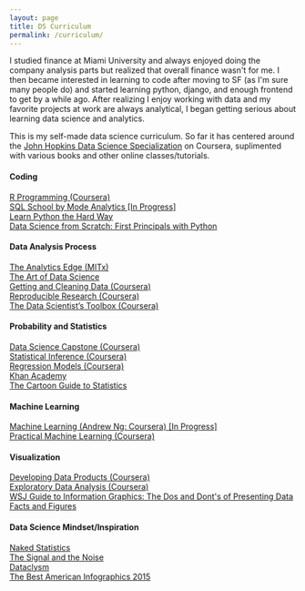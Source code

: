 ```yaml
---
layout: page
title: DS Curriculum
permalink: /curriculum/
---
```


<div class="home">

  <p>
    I studied finance at Miami University and always enjoyed doing the company analysis parts but realized that overall finance wasn't for me. I then became interested in learning to code after moving to SF (as I'm sure many people do) and started learning python, django, and enough frontend to get by a while ago. After realizing I enjoy working with data and my favorite projects at work are always analytical, I began getting serious about learning data science and analytics.    
  </p>
  <p>
    This is my self-made data science curriculum. So far it has centered around the <a href="https://www.coursera.org/specializations/jhu-data-science">John Hopkins Data Science Specialization</a> on Coursera, suplimented with various books and other online classes/tutorials.
  </p>
  <div id = "resources">
    <div class = "row">
      <div class = "col-md-6">
        <h4>Coding</h4>
        <a href = "https://www.coursera.org/account/accomplishments/records/T77NasEGtGjZR5BM" target="_blank">R Programming (Coursera)</a>
        <br>
        <a href="https://sqlschool.modeanalytics.com/" target="_blank">SQL School by Mode Analytics [In Progress]</a>
        <br>
        <a href="http://learnpythonthehardway.org/book/" target="_blank">Learn Python the Hard Way</a>
        <br>
        <a href="http://smile.amazon.com/Data-Science-Scratch-Principles-Python/dp/149190142X" target="_blank">Data Science from Scratch: First Principals with Python</a>
      </div>
      <div class = "col-md-6">
        <h4>Data Analysis Process</h4>
        <a href="https://www.edx.org/course/analytics-edge-mitx-15-071x-2" target="_blank">The Analytics Edge (MITx)</a>
        <br>
        <a href="https://leanpub.com/artofdatascience" target="_blank">The Art of Data Science</a>
        <br>
        <a href = "https://www.coursera.org/account/accomplishments/records/8tBwWfDMvB9Lt5E8" target="_blank">Getting and Cleaning Data (Coursera)</a>
        <br>
        <a href = "https://www.coursera.org/account/accomplishments/records/abDRqhGfn9ZDvKAS" target="_blank">Reproducible Research (Coursera)</a>
        <br>
        <a href = "https://www.coursera.org/account/accomplishments/records/3N6G98R2GF9C" target="_blank">The Data Scientist’s Toolbox (Coursera)</a>
      </div>
    </div>
    <div class = "row">
      <div class = "col-md-6">
        <h4>Probability and Statistics</h4>
        <a href="https://www.coursera.org/account/accomplishments/records/4WFSFQTL5YR6" target="_blank">Data Science Capstone (Coursera)</a>
        <br>
        <a href = "https://www.coursera.org/account/accomplishments/records/tZS97X9vhF3PbBkA" target="_blank">Statistical Inference (Coursera)</a>
        <br>
        <a href = "https://www.coursera.org/account/accomplishments/records/EMP99FGKnfv9cGYm" target="_blank">Regression Models (Coursera)</a>
        <br>
        <a href = "https://www.khanacademy.org/" target="_blank">Khan Academy</a>
        <br>
        <a href="http://smile.amazon.com/Cartoon-Guide-Statistics-Larry-Gonick/dp/0062731025/" target="_blank">The Cartoon Guide to Statistics</a>
      </div>
      <div class = "col-md-6">
        <h4>Machine Learning</h4>
        <a href= "https://www.coursera.org/learn/machine-learning/" target="_blank"> Machine Learning (Andrew Ng: Coursera) [In Progress]</a>
        <br>
        <a href= "https://www.coursera.org/account/accomplishments/records/r4AyQwyxtp4bTejz" target="_blank">Practical Machine Learning (Coursera)</a>
        <br>
      </div>
    </div>
    <div class = "row">
      <div class = "col-md-6">  
          <h4>Visualization</h4>
          <a href = "https://www.coursera.org/account/accomplishments/records/r4AyQwyxtp4bTejz" target="_blank">Developing Data Products (Coursera)</a>
          <br>
          <a href = "https://www.coursera.org/account/accomplishments/records/U6y82RKKT6CBfbsL" target="_blank">Exploratory Data Analysis (Coursera)</a>
          <br>
          <a href = "http://smile.amazon.com/dp/0393347281/" target="_blank">WSJ Guide to Information Graphics: The Dos and Dont's of Presenting Data Facts and Figures</a>
      </div>
      <div class = "col-md-6">
        <h4>Data Science Mindset/Inspiration</h4>
        <a href="http://smile.amazon.com/Naked-Statistics-Stripping-Dread-Data/dp/039334777X" target="_blank">Naked Statistics</a>
        <br>
        <a href="http://smile.amazon.com/The-Signal-Noise-Predictions-Fail-but/dp/0143125087" target="_blank">The Signal and the Noise</a>
        <br>
        <a href="http://smile.amazon.com/Dataclysm-Identity--What-Online-Offline-Selves/dp/0385347391" target="_blank">Dataclysm</a>
        <br>
        <a href="http://smile.amazon.com/Best-American-Infographics-2015/dp/0544542703" target="_blank">The Best American Infographics 2015 </a>
      </div>
    </div>
  </div>
<!--
  <div id = 'skills'>
    <img class="text-center" src="/img/skills.png">
  </div>
-->
</div>

